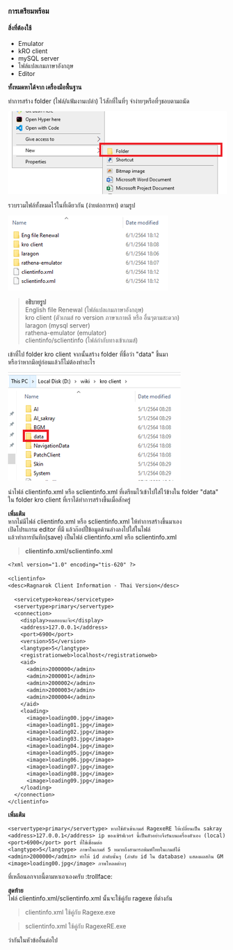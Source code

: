 ### การเตรียมพร้อม

#### สิ่งที่ต้องใช้

- Emulator
- kRO client
- mySQL server
- ไฟล์แปลเกมภาษาอังกฤษ
- Editor

**ทั้งหมดหาได้จาก เครื่องมือพื้นฐาน**

ทำการสร้าง folder (ไฟล์/แฟ้มงานเปล่า) ไว้สักที่ในที่ๆ จำง่ายๆหรือที่ๆชอบตามถนัด

![](../assets/images/img/00.PNG)

รวบรวมไฟล์ทั้งหมดไว้ในที่เดียวกัน (ง่ายต่อการหา) ตามรูป

![](../assets/images/img/01.PNG)

> **อธิบายรูป**\
>English file Renewal (ไฟล์แปลเกมภาษาอังกฤษ)\
>kro client (ตัวเกมส์ ro version ภาษาเกาหลี หรือ อื่นๆตามสะดวก)\
>laragon (mysql server)\
>rathena-emulator (emulator)\
>clientinfo/sclientinfo (ไฟล์กำกับทางเข้าเกมส์)

เข้าที่ไป folder kro client จากนั้นสร้าง folder ที่ชื่อว่า "data" ขึ้นมา \
หรือว่าหากมีอยู่ก่อนแล้วก็ไม่ต้องทำอะไร

![](../assets/images/img/02.PNG)

นำไฟล์ clientinfo.xml หรือ sclientinfo.xml ที่เตรียมไว้เข้าไปใส่ไว้ข้างใน folder "data" \
ใน folder kro client ที่เราได้ทำการสร้างขึ้นเมื่อสักครู่

**เพิ่มเติม**\
หากไม่มีไฟล์ clientinfo.xml หรือ sclientinfo.xml ให้ทำการสร้างขึ้นมาเอง\
เปิดโปรแกรม editor ที่มี แล้วก๊อปปี้ข้อมูลด้านล่างลงไปใส่ในไฟล์\
แล้วทำการบันทึก(save) เป็นไฟล์ clientinfo.xml หรือ sclientinfo.xml


>**clientinfo.xml/sclientinfo.xml**


```
<?xml version="1.0" encoding="tis-620" ?>

<clientinfo>
<desc>Ragnarok Client Information - Thai Version</desc>

  <servicetype>korea</servicetype>
  <servertype>primary</servertype>
  <connection>
    <display>ทดสอบนะจ๊ะ</display>
    <address>127.0.0.1</address>
    <port>6900</port>
    <version>55</version>
    <langtype>5</langtype>
    <registrationweb>localhost</registrationweb>
    <aid>
      <admin>2000000</admin>
      <admin>2000001</admin>
      <admin>2000002</admin>
      <admin>2000003</admin>
      <admin>2000004</admin>
    </aid>
    <loading>
      <image>loading00.jpg</image>
      <image>loading01.jpg</image>
      <image>loading02.jpg</image>
      <image>loading03.jpg</image>
      <image>loading04.jpg</image>
      <image>loading05.jpg</image>
      <image>loading06.jpg</image>
      <image>loading07.jpg</image>
      <image>loading08.jpg</image>
      <image>loading09.jpg</image>
    </loading>
  </connection>
</clientinfo>
```

**เพิ่มเติม**

```
<servertype>primary</servertype> หากใช้ตัวเข้าเกมส์ RagexeRE ให้เปลี่ยนเป็น sakray
<address>127.0.0.1</address> ip ของเซิร์ฟเวอร์ นี้เป็นตัวอย่างจึงรันบนเครื่องตัวเอง (local)
<port>6900</port> port ที่ใช้เชื่อมต่อ 
<langtype>5</langtype> ภาษาในเกมส์ 5 หมายถึงสามารถพิมพ์ไทยในเกมส์ได้
<admin>2000000</admin> ทำให้ id ลำดับนั้นๆ (ลำดับ id ใน database) แสดงผลสกิน GM
<image>loading00.jpg</image> ภาพโหลดต่างๆ
```
ที่เหลือนอกจากนี้ตามหาเอาเองครับ :trollface:

**สุดท้าย**\
ไฟล์ clientinfo.xml/sclientinfo.xml นั้นจะใช้คู่กับ ragexe ที่ต่างกัน

> clientinfo.xml ใช้คู่กับ Ragexe.exe

> sclientinfo.xml ใช้คู่กับ RagexeRE.exe

ว่ากันในหัวข้ออื่นต่อไป
